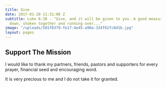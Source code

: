 ```yaml
---
title: Give
date: 2017-01-20 11:31:00 Z
subtitle: Luke 6:38 - "Give, and it will be given to you. A good measure, pressed
  down, shaken together and running over..."
image: "/uploads/501f8379-fe17-4e45-a90a-324f62fc8d1b.jpg"
layout: pages
---
```


## Support The Mission

I would like to thank my partners, friends, pastors and supporters for every prayer, financial seed and encouraging word.

It is very precious to me and I do not take it for granted.   